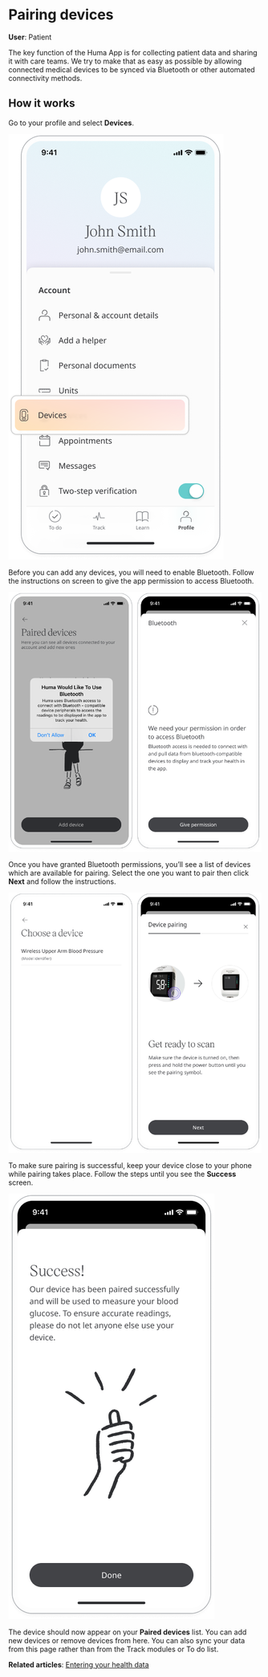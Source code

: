 

# Pairing devices

**User**: Patient

The key function of the Huma App is for collecting patient data and sharing it with care teams. We try to make that as easy as possible by allowing connected medical devices to be synced via Bluetooth or other automated connectivity methods.

## How it works

Go to your profile and select **Devices**.

![Pairing devices](../assets/PairDevices01.png)

Before you can add any devices, you will need to enable Bluetooth. Follow the instructions on screen to give the app permission to access Bluetooth. 

![Pairing devices](../assets/PairDevices02.png)

Once you have granted Bluetooth permissions, you’ll see a list of devices which are available for pairing. Select the one you want to pair then click **Next** and follow the instructions.

![Pairing devices](../assets/PairDevices03.png)

To make sure pairing is successful, keep your device close to your phone while pairing takes place. Follow the steps until you see the **Success** screen.

![Pairing devices](../assets/PairDevices04.png)

The device should now appear on your **Paired devices** list. You can add new devices or remove devices from here. You can also sync your data from this page rather than from the Track modules or To do list.

**Related articles**: [Entering your health data](../features/entering-your-health-data.md)
